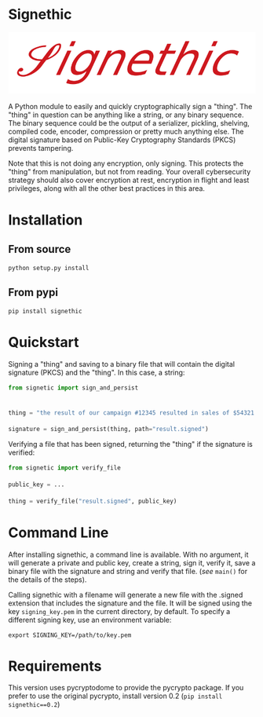 # Signethic

![signethic logo](signethic.png "Signethic Logo")

A Python module to easily and quickly cryptographically sign a "thing". The
"thing" in question can be anything like a string, or any binary sequence. The
binary sequence could be the output of a serializer, pickling, shelving, compiled
code, encoder, compression or pretty much anything else. The digital signature
based on Public-Key Cryptography Standards (PKCS) prevents tampering.

Note that this is not doing any encryption, only signing. This protects the
"thing" from manipulation, but not from reading. Your overall cybersecurity
strategy should also cover encryption at rest, encryption in flight and least
privileges, along with all the other best practices in this area.

# Installation

## From source

    python setup.py install


## From pypi

    pip install signethic


# Quickstart

Signing a "thing" and saving to a binary file that will contain the digital
signature (PKCS) and the "thing". In this case, a string:

```python
from signetic import sign_and_persist


thing = "the result of our campaign #12345 resulted in sales of $54321.00"

signature = sign_and_persist(thing, path="result.signed")
```

Verifying a file that has been signed, returning the "thing" if the signature
is verified:

```python
from signetic import verify_file

public_key = ...

thing = verify_file("result.signed", public_key)
```


# Command Line

After installing signethic, a command line is available. With no argument, it
will generate a private and public key, create a string, sign it, verify it, save
a binary file with the signature and string and verify that file. (*see* `main()`
for the details of the steps).

Calling signethic with a filename will generate a new file with the .signed extension
that includes the signature and the file. It will be signed using the key `signing_key.pem`
in the current directory, by default. To specify a different signing key, use an environment
variable:

    export SIGNING_KEY=/path/to/key.pem
    
# Requirements

This version uses pycryptodome to provide the pycrypto package. If you prefer
to use the original pycrypto, install version 0.2 (`pip install signethic==0.2`)
